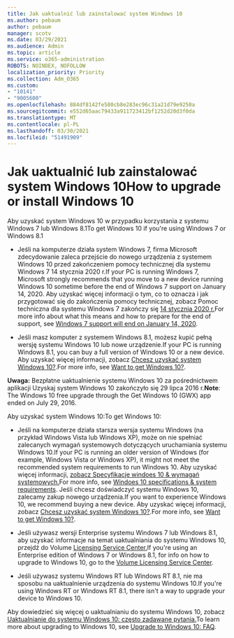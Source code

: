 ```yaml
---
title: Jak uaktualnić lub zainstalować system Windows 10
ms.author: pebaum
author: pebaum
manager: scotv
ms.date: 03/29/2021
ms.audience: Admin
ms.topic: article
ms.service: o365-administration
ROBOTS: NOINDEX, NOFOLLOW
localization_priority: Priority
ms.collection: Adm_O365
ms.custom:
- "10141"
- "9005600"
ms.openlocfilehash: 884df8142fe580cb8e283ec96c31a21d79e9250a
ms.sourcegitcommit: e552d65aac79433a911723412bf1252d20d3f0da
ms.translationtype: MT
ms.contentlocale: pl-PL
ms.lasthandoff: 03/30/2021
ms.locfileid: "51491909"
---
```

# <a name="how-to-upgrade-or-install-windows-10"></a><span data-ttu-id="e5262-102">Jak uaktualnić lub zainstalować system Windows 10</span><span class="sxs-lookup"><span data-stu-id="e5262-102">How to upgrade or install Windows 10</span></span>

<span data-ttu-id="e5262-103">Aby uzyskać system Windows 10 w przypadku korzystania z systemu Windows 7 lub Windows 8.1</span><span class="sxs-lookup"><span data-stu-id="e5262-103">To get Windows 10 if you're using Windows 7 or Windows 8.1</span></span>

- <span data-ttu-id="e5262-104">Jeśli na komputerze działa system Windows 7, firma Microsoft zdecydowanie zaleca przejście do nowego urządzenia z systemem Windows 10 przed zakończeniem pomocy technicznej dla systemu Windows 7 14 stycznia 2020 r.</span><span class="sxs-lookup"><span data-stu-id="e5262-104">If your PC is running Windows 7, Microsoft strongly recommends that you move to a new device running Windows 10 sometime before the end of Windows 7 support on January 14, 2020.</span></span> <span data-ttu-id="e5262-105">Aby uzyskać więcej informacji o tym, co to oznacza i jak przygotować się do zakończenia pomocy technicznej, zobacz Pomoc techniczna dla systemu Windows 7 zakończy się [14 stycznia 2020 r.](https://support.microsoft.com/help/4057281/)</span><span class="sxs-lookup"><span data-stu-id="e5262-105">For more info about what this means and how to prepare for the end of support, see [Windows 7 support will end on January 14, 2020](https://support.microsoft.com/help/4057281/).</span></span>

- <span data-ttu-id="e5262-106">Jeśli masz komputer z systemem Windows 8.1, możesz kupić pełną wersję systemu Windows 10 lub nowe urządzenie.</span><span class="sxs-lookup"><span data-stu-id="e5262-106">If your PC is running Windows 8.1, you can buy a full version of Windows 10 or a new device.</span></span> <span data-ttu-id="e5262-107">Aby uzyskać więcej informacji, zobacz [Chcesz uzyskać system Windows 10?](https://www.microsoft.com/windows/get-windows-10).</span><span class="sxs-lookup"><span data-stu-id="e5262-107">For more info, see [Want to get Windows 10?](https://www.microsoft.com/windows/get-windows-10).</span></span>

<span data-ttu-id="e5262-108">**Uwaga:** Bezpłatne uaktualnienie systemu Windows 10 za pośrednictwem aplikacji Uzyskaj system Windows 10 zakończyło się 29 lipca 2016 r.</span><span class="sxs-lookup"><span data-stu-id="e5262-108">**Note**: The Windows 10 free upgrade through the Get Windows 10 (GWX) app ended on July 29, 2016.</span></span>

<span data-ttu-id="e5262-109">Aby uzyskać system Windows 10:</span><span class="sxs-lookup"><span data-stu-id="e5262-109">To get Windows 10:</span></span> 

- <span data-ttu-id="e5262-110">Jeśli na komputerze działa starsza wersja systemu Windows (na przykład Windows Vista lub Windows XP), może on nie spełniać zalecanych wymagań systemowych dotyczących uruchamiania systemu Windows 10.</span><span class="sxs-lookup"><span data-stu-id="e5262-110">If your PC is running an older version of Windows (for example, Windows Vista or Windows XP), it might not meet the recommended system requirements to run Windows 10.</span></span> <span data-ttu-id="e5262-111">Aby uzyskać więcej informacji, [zobacz Specyfikacje windoes 10 & wymagań systemowych.](https://www.microsoft.com/windows/windows-10-specifications)</span><span class="sxs-lookup"><span data-stu-id="e5262-111">For more info, see [Windoes 10 specifications & system requirements](https://www.microsoft.com/windows/windows-10-specifications).</span></span> <span data-ttu-id="e5262-112">Jeśli chcesz doświadczyć systemu Windows 10, zalecamy zakup nowego urządzenia.</span><span class="sxs-lookup"><span data-stu-id="e5262-112">If you want to experience Windows 10, we recommend buying a new device.</span></span> <span data-ttu-id="e5262-113">Aby uzyskać więcej informacji, zobacz [Chcesz uzyskać system Windows 10?](https://www.microsoft.com/windows/get-windows-10).</span><span class="sxs-lookup"><span data-stu-id="e5262-113">For more info, see [Want to get Windows 10?](https://www.microsoft.com/windows/get-windows-10).</span></span>

- <span data-ttu-id="e5262-114">Jeśli używasz wersji Enterprise systemu Windows 7 lub Windows 8.1, aby uzyskać informacje na temat uaktualniania do systemu Windows 10, przejdź do Volume [Licensing Service Center.](https://www.microsoft.com/licensing/servicecenter/default.aspx)</span><span class="sxs-lookup"><span data-stu-id="e5262-114">If you're using an Enterprise edition of Windows 7 or Windows 8.1, for info on how to upgrade to Windows 10, go to the [Volume Licensing Service Center](https://www.microsoft.com/licensing/servicecenter/default.aspx).</span></span>

- <span data-ttu-id="e5262-115">Jeśli używasz systemu Windows RT lub Windows RT 8.1, nie ma sposobu na uaktualnienie urządzenia do systemu Windows 10.</span><span class="sxs-lookup"><span data-stu-id="e5262-115">If you're using Windows RT or Windows RT 8.1, there isn't a way to upgrade your device to Windows 10.</span></span>

<span data-ttu-id="e5262-116">Aby dowiedzieć się więcej o uaktualnianiu do systemu Windows 10, zobacz [Uaktualnianie do systemu Windows 10: często zadawane pytania.](https://support.microsoft.com/windows/upgrade-to-windows-10-faq-cce52341-7943-594e-72ce-e1cf00382445)</span><span class="sxs-lookup"><span data-stu-id="e5262-116">To learn more about upgrading to Windows 10, see [Upgrade to Windows 10: FAQ](https://support.microsoft.com/windows/upgrade-to-windows-10-faq-cce52341-7943-594e-72ce-e1cf00382445).</span></span>

